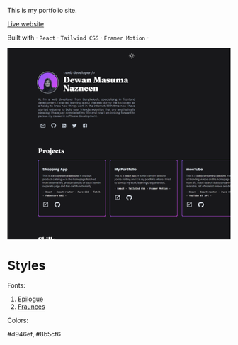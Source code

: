 This is my portfolio site.

[Live website](https://portfolio-site-rosy-mu.vercel.app/)

Built with · `React` · `Tailwind CSS` · `Framer Motion` ·

![](./homepage.png)

# Styles

Fonts:

1. [Epilogue](https://fonts.google.com/specimen/Epilogue?query=epi)
2. [Fraunces](https://fonts.google.com/specimen/Fraunces?query=frau)

Colors:

#d946ef, #8b5cf6
